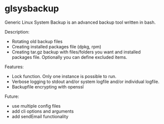 # glsysbackup
Generic Linux System Backup is an advanced backup tool written in bash.


Description:
- Rotating old backup files
- Creating installed packages file (dpkg, rpm)
- Creating tar.gz backup with files/folders you want and installed packages file. Optionally you can define excluded items.


Features:
- Lock function. Only one instance is possible to run.
- Verbose logging to stdout and/or system logfile and/or individual logfile.
- Backupfile encrypting with openssl


Future:
- use multiple config files
- add cli options and arguments
- add sendEmail functionality
